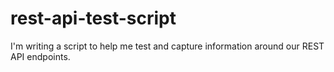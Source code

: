 # rest-api-test-script
I'm writing a script to help me test and capture information around our REST API endpoints.
